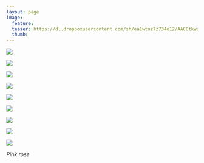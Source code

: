 ```yaml
---
layout: page
image:
  feature:
  teaser: https://dl.dropboxusercontent.com/sh/ea1wtnz7z734o12/AACCtkwz5yLNyugEs5u8CL-da/luontokuvat/kes%C3%A4/7/DS29405-245px.jpg
  thumb:
---
```


[![](https://dl.dropboxusercontent.com/sh/ea1wtnz7z734o12/AADzih6t7tegScg450Xs4Bbma/luontokuvat/kes%C3%A4/7/DS29340-800px.jpg)](https://dl.dropboxusercontent.com/sh/ea1wtnz7z734o12/AACdRSYQ_c_qvFDVbEamMAvCa/luontokuvat/kes%C3%A4/7/DS29340.jpg)

[![](https://dl.dropboxusercontent.com/sh/ea1wtnz7z734o12/AACC1qhwr_soR2TJy3hFHGeYa/luontokuvat/kes%C3%A4/7/DS29405-800px.jpg)](https://dl.dropboxusercontent.com/sh/ea1wtnz7z734o12/AACkhdOq8mZzxZzrBsFA6JwVa/luontokuvat/kes%C3%A4/7/DS29405.jpg)

[![](https://dl.dropboxusercontent.com/sh/ea1wtnz7z734o12/AAAkAvntYejT3WivDpSQnjyka/luontokuvat/kes%C3%A4/7/DS29411-800px.jpg)](https://dl.dropboxusercontent.com/sh/ea1wtnz7z734o12/AABZXsVu4kxkX_9YVZb7FY3Ja/luontokuvat/kes%C3%A4/7/DS29411.jpg)

[![](https://dl.dropboxusercontent.com/sh/ea1wtnz7z734o12/AABJ5CBpq0peZffngJavv6KUa/luontokuvat/kes%C3%A4/7/DS29415-800px.jpg)](https://dl.dropboxusercontent.com/sh/ea1wtnz7z734o12/AAD9VY0akE6LPsUKZAcnnZqTa/luontokuvat/kes%C3%A4/7/DS29415.jpg)

[![](https://dl.dropboxusercontent.com/sh/ea1wtnz7z734o12/AAB7EBq28Jdjkpmt6qu_5Jy8a/luontokuvat/kes%C3%A4/7/DS29399-800px.jpg)](https://dl.dropboxusercontent.com/sh/ea1wtnz7z734o12/AADR6l4qaM-l1xuxTwpKpYZEa/luontokuvat/kes%C3%A4/7/DS29399.jpg)

[![](https://dl.dropboxusercontent.com/sh/ea1wtnz7z734o12/AAD-EccFd4AivcbkRRuvt4WHa/luontokuvat/kes%C3%A4/9/DS34654-800px.jpg)](https://dl.dropboxusercontent.com/sh/ea1wtnz7z734o12/AAC9bKHMrx-rcuD8MYUhu7oMa/luontokuvat/kes%C3%A4/9/DS34654.jpg)

[![](https://dl.dropboxusercontent.com/sh/ea1wtnz7z734o12/AADNvHBtFRgJsqvhj5OFFTBFa/luontokuvat/kes%C3%A4/7/DS29437-800px.jpg)](https://dl.dropboxusercontent.com/sh/ea1wtnz7z734o12/AAB7LdiFKRQ6SBoINAgz75EUa/luontokuvat/kes%C3%A4/7/DS29437.jpg)

[![](https://dl.dropboxusercontent.com/sh/ea1wtnz7z734o12/AABI1AiC-Fv6c3S32W6lpUo9a/luontokuvat/kes%C3%A4/7/DS29463-800px.jpg)](https://dl.dropboxusercontent.com/sh/ea1wtnz7z734o12/AAARSzCy58IWL464PNkOZjCAa/luontokuvat/kes%C3%A4/7/DS29463.jpg)

[![](https://dl.dropboxusercontent.com/sh/ea1wtnz7z734o12/AACd4xULsVU_vLB9zT_rknNWa/luontokuvat/kes%C3%A4/7/DS29466-800px.jpg)](https://dl.dropboxusercontent.com/sh/ea1wtnz7z734o12/AACxnpCvdgqfA-mBhSMz8kEaa/luontokuvat/kes%C3%A4/7/DS29466.jpg)

*Pink rose*
